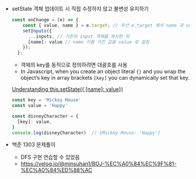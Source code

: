 - setState 객체 업데이트 시 직접 수정하지 않고 불변성 유지하기
    
    ```jsx
    const onChange = (e) => {
        const { value, name } = e.target; // 우선 e.target 에서 name 과 value 를 추출
        setInputs({
          ...inputs, // 기존의 input 객체를 복사한 뒤
          [name]: value // name 키를 가진 값을 value 로 설정
        });
      };
    ```
    
    - 객체의 key를 동적으로 정의하려면 대괄호를 사용
    - In Javascript, when you create an object literal `{}` and you wrap the object’s key in array brackets `[key]` you can dynamically set that key.
    
    [Understanding this.setState({ [name]: value})](https://medium.com/@bretdoucette/understanding-this-setstate-name-value-a5ef7b4ea2b4)
    
    ```jsx
    const key = 'Mickey Mouse'
    const value = 'Happy'
    
    const disneyCharacter = {
      [key]: value,
    }
    console.log(disneyCharacter)  // {Mickey Mouse: 'Happy'}
    ```
    
- 백준 1303 문제풀이
    - DFS 구현 연습할 수 있었음
    - https://velog.io/@minsuhan1/BOJ-%EC%A0%84%EC%9F%81-%EC%A0%84%ED%88%AC
